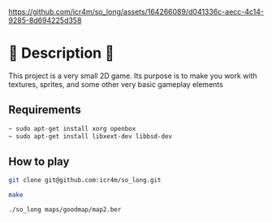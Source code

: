 https://github.com/icr4m/so_long/assets/164266089/d041336c-aecc-4c14-9285-8d694225d358

# 🌴 Description 🌴

This project is a very small 2D game.
Its purpose is to make you work with textures, sprites,
and some other very basic gameplay elements

## Requirements

```bash
~ sudo apt-get install xorg openbox
~ sudo apt-get install libxext-dev libbsd-dev
```

## How to play

```bash
git clone git@github.com:icr4m/so_long.git
```
```bash
make
```
```bash
./so_long maps/goodmap/map2.ber
```
